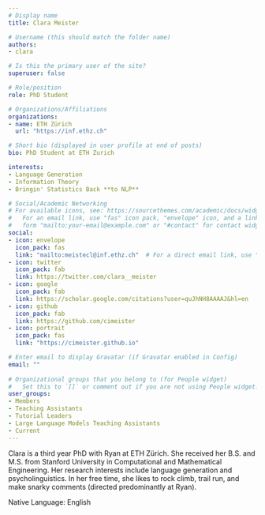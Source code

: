 ```yaml
---
# Display name
title: Clara Meister

# Username (this should match the folder name)
authors:
- clara

# Is this the primary user of the site?
superuser: false

# Role/position
role: PhD Student

# Organizations/Affiliations
organizations:
- name: ETH Zürich
  url: "https://inf.ethz.ch"

# Short bio (displayed in user profile at end of posts)
bio: PhD Student at ETH Zurich

interests:
- Language Generation
- Information Theory
- Bringin' Statistics Back **to NLP**

# Social/Academic Networking
# For available icons, see: https://sourcethemes.com/academic/docs/widgets/#icons
#   For an email link, use "fas" icon pack, "envelope" icon, and a link in the
#   form "mailto:your-email@example.com" or "#contact" for contact widget.
social:
- icon: envelope
  icon_pack: fas
  link: "mailto:meistecl@inf.ethz.ch"  # For a direct email link, use "mailto:test@example.org".
- icon: twitter
  icon_pack: fab
  link: https://twitter.com/clara__meister
- icon: google
  icon_pack: fab
  link: https://scholar.google.com/citations?user=quJhNH8AAAAJ&hl=en
- icon: github
  icon_pack: fab
  link: https://github.com/cimeister
- icon: portrait
  icon_pack: fas
  link: "https://cimeister.github.io"

# Enter email to display Gravatar (if Gravatar enabled in Config)
email: ""
  
# Organizational groups that you belong to (for People widget)
#   Set this to `[]` or comment out if you are not using People widget.  
user_groups:
- Members
- Teaching Assistants
- Tutorial Leaders
- Large Language Models Teaching Assistants
- Current
---
```


Clara is a third year PhD with Ryan at ETH Zürich. She received her B.S. and M.S. from Stanford University in Computational and Mathematical Engineering. Her research interests include language generation and psycholinguistics. In her free time, she likes to rock climb, trail run, and make snarky comments (directed predominantly at Ryan).

Native Language: English

<!-- Animal Form: Grumpy Cat -->

<!-- <img  class="avatar-small" src="grumpy-cat.jpg" style="float: center" /> -->

